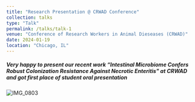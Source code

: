 ```yaml
---
title: "Research Presentation @ CRWAD Conference"
collection: talks
type: "Talk"
permalink: /talks/talk-1
venue: "Conference of Research Workers in Animal Dieseases (CRWAD)"
date: 2024-01-19
location: "Chicago, IL"
---
```

##### Very happy to present our recent work “Intestinal Microbiome Confers Robust Colonization Resistance Against Necrotic Enteritis" at CRWAD and got first place of student oral presentation

![IMG_0803](https://github.com/jingliu92/jingliu.github.io/assets/100873921/07696b7c-fc63-45e3-980d-25ac6670c3a6)
